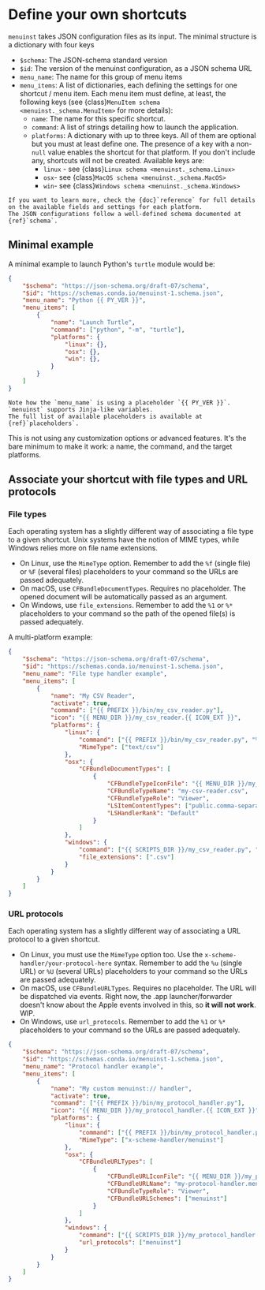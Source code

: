 # Define your own shortcuts

`menuinst` takes JSON configuration files as its input.
The minimal structure is a dictionary with four keys

- `$schema`: The JSON-schema standard version
- `$id`: The version of the menuinst configuration, as a JSON schema URL
- `menu_name`: The name for this group of menu items
- `menu_items`: A list of dictionaries, each defining the settings for one shortcut / menu item. Each menu item must define, at least, the following keys (see {class}`MenuItem schema <menuinst._schema.MenuItem>` for more details):
    - `name`: The name for this specific shortcut.
    - `command`: A list of strings detailing how to launch the application.
    - `platforms`: A dictionary with up to three keys. All of them are optional but you must at least define one. The presence of a key with a non-`null` value enables the shortcut for that platform. If you don't include any, shortcuts will not be created. Available keys are:
        - `linux` - see {class}`Linux schema <menuinst._schema.Linux>`
        - `osx`- see {class}`MacOS schema <menuinst._schema.MacOS>`
        - `win`- see {class}`Windows schema <menuinst._schema.Windows>`

```{seealso}
If you want to learn more, check the {doc}`reference` for full details on the available fields and settings for each platform.
The JSON configurations follow a well-defined schema documented at {ref}`schema`.
```

## Minimal example 

A minimal example to launch Python's `turtle` module would be:

```json
{
    "$schema": "https://json-schema.org/draft-07/schema",
    "$id": "https://schemas.conda.io/menuinst-1.schema.json",
    "menu_name": "Python {{ PY_VER }}",
    "menu_items": [
        {
            "name": "Launch Turtle",
            "command": ["python", "-m", "turtle"],
            "platforms": {
                "linux": {},
                "osx": {},
                "win": {},
            }
        }
    ]
}
```

```{tip}
Note how the `menu_name` is using a placeholder `{{ PY_VER }}`.
`menuinst` supports Jinja-like variables. 
The full list of available placeholders is available at {ref}`placeholders`.
```

This is not using any customization options or advanced features.
It's the bare minimum to make it work: a name, the command, and the target platforms.

## Associate your shortcut with file types and URL protocols

### File types

Each operating system has a slightly different way of associating a file type to a given shortcut.
Unix systems have the notion of MIME types, while Windows relies more on file name extensions.

* On Linux, use the `MimeType` option.
  Remember to add the `%f` (single file) or `%F` (several files) placeholders to your command
  so the URLs are passed adequately.
* On macOS, use `CFBundleDocumentTypes`. Requires no placeholder. The opened document will be automatically passed as an argument.
* On Windows, use `file_extensions`. Remember to add the `%1` or `%*` placeholders to your command
  so the path of the opened file(s) is passed adequately.


A multi-platform example:

```json
{
    "$schema": "https://json-schema.org/draft-07/schema",
    "$id": "https://schemas.conda.io/menuinst-1.schema.json",
    "menu_name": "File type handler example",
    "menu_items": [
        {
            "name": "My CSV Reader",
            "activate": true,
            "command": ["{{ PREFIX }}/bin/my_csv_reader.py"],
            "icon": "{{ MENU_DIR }}/my_csv_reader.{{ ICON_EXT }}",
            "platforms": {
                "linux": {
                    "command": ["{{ PREFIX }}/bin/my_csv_reader.py", "%f"],
                    "MimeType": ["text/csv"]
                },
                "osx": {
                    "CFBundleDocumentTypes": [
                        {
                            "CFBundleTypeIconFile": "{{ MENU_DIR }}/my_csv_reader",
                            "CFBundleTypeName": "my-csv-reader.csv",
                            "CFBundleTypeRole": "Viewer",
                            "LSItemContentTypes": ["public.comma-separated-values-text"],
                            "LSHandlerRank": "Default"
                        }
                    ]
                },
                "windows": {
                    "command": ["{{ SCRIPTS_DIR }}/my_csv_reader.py", "%1"],
                    "file_extensions": [".csv"]
                }
            }
        }
    ]
}
```

### URL protocols

Each operating system has a slightly different way of associating a URL protocol to a given shortcut.

* On Linux, you must use the `MimeType` option too.
  Use the `x-scheme-handler/your-protocol-here` syntax.
  Remember to add the `%u` (single URL) or `%U` (several URLs) placeholders to your command
  so the URLs are passed adequately.
* On macOS, use `CFBundleURLTypes`. Requires no placeholder. The URL will be dispatched via events. Right now, the .app launcher/forwarder doesn't know about the Apple events involved in this, so **it will not work**. WIP.
* On Windows, use `url_protocols`. Remember to add the `%1` or `%*` placeholders to your command
  so the URLs are passed adequately.


```json
{
    "$schema": "https://json-schema.org/draft-07/schema",
    "$id": "https://schemas.conda.io/menuinst-1.schema.json",
    "menu_name": "Protocol handler example",
    "menu_items": [
        {
            "name": "My custom menuinst:// handler",
            "activate": true,
            "command": ["{{ PREFIX }}/bin/my_protocol_handler.py"],
            "icon": "{{ MENU_DIR }}/my_protocol_handler.{{ ICON_EXT }}",
            "platforms": {
                "linux": {
                    "command": ["{{ PREFIX }}/bin/my_protocol_handler.py", "%u"],
                    "MimeType": ["x-scheme-handler/menuinst"]
                },
                "osx": {
                    "CFBundleURLTypes": [
                        {
                            "CFBundleURLIconFile": "{{ MENU_DIR }}/my_protocol_handler",
                            "CFBundleURLName": "my-protocol-handler.menuinst.does-not-work-yet",
                            "CFBundleTypeRole": "Viewer",
                            "CFBundleURLSchemes": ["menuinst"]
                        }
                    ]
                },
                "windows": {
                    "command": ["{{ SCRIPTS_DIR }}/my_protocol_handler.py", "%1"],
                    "url_protocols": ["menuinst"]
                }
            }
        }
    ]
}
```
